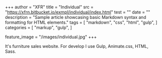 +++
author = "XFR"
title = "Individual"
src = "https://xfrn.bitbucket.io/exmpl/individual/index.html"
test = ""
date = ""
description = "Sample article showcasing basic Markdown syntax and formatting for HTML elements."
tags = [
    "markdown",
    "css",
    "html",
    "gulp",
]
categories = [
    "markup",
    "gulp",
]

feature_image = "/images/individual.jpg"
+++

It's furniture sales website. For develop I use Gulp, Animate.css, HTML, Sass.

<!--more-->
